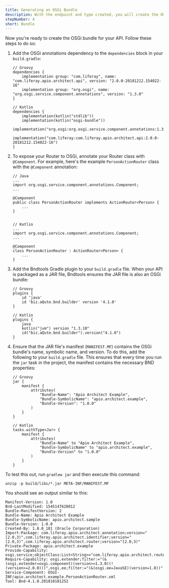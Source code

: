 ```yaml
---
title: Generating an OSGi Bundle
description: With the endpoint and type created, you will create the OSGi bundle using Bndtools
stepNumber: 4
short: Bundle
---
```


Now you're ready to create the OSGi bundle for your API. Follow these steps to do so:

1.  Add the OSGi annotations dependency to the `dependencies` block in your `build.gradle`:

        // Groovy
        dependencies {
            implementation group: "com.liferay", name: "com.liferay.apio.architect.api", version: "2.0.0-20181212.154022-16"
            implementation group: "org.osgi", name: "org.osgi.service.component.annotations", version: "1.3.0"
        }

        // Kotlin
        dependencies {
            implementation(kotlin("stdlib"))
            implementation(kotlin("osgi-bundle"))
            implementation("org.osgi:org.osgi.service.component.annotations:1.3.0")
            implementation("com.liferay:com.liferay.apio.architect.api:2.0.0-20181212.154022-16")
        }

2.  To expose your Router to OSGi, annotate your Router class with `@Component`. For example, here's the example `PersonActionRouter` class with the `@Component` annotation: 

        // Java
        ...
        import org.osgi.service.component.annotations.Component;
        ...

        @Component
        public class PersonActionRouter implements ActionRouter<Person> {
            ...
        }


        // Kotlin
        ...
        import org.osgi.service.component.annotations.Component;
        ...

        @Component
        class PersonActionRouter : ActionRouter<Person> {
            ...
        }

3.  Add the Bndtools Gradle plugin to your `build.gradle` file. When your API is packaged as a JAR file, Bndtools ensures the JAR file is also an OSGi bundle: 

        // Groovy
        plugins {
            id 'java'
            id 'biz.aQute.bnd.builder' version '4.1.0'
        }

        // Kotlin
        plugins {
            java
            kotlin("jvm") version "1.3.10"
            id("biz.aQute.bnd.builder").version("4.1.0")
        }

4.  Ensure that the JAR file's manifest (`MANIFEST.MF`) contains the OSGi bundle's name, symbolic name, and version. To do this, add the following to your `build.gradle` file. This ensures that every time you run the `jar` task in the project, the manifest contains the necessary BND properties: 

        // Groovy
        jar {
            manifest {
                attributes(
                    "Bundle-Name": "Apio Architect Example",
                    "Bundle-SymbolicName": "apio.architect.example",
                    "Bundle-Version": "1.0.0"
                )
            }
        }

        // Kotlin
        tasks.withType<Jar> {
            manifest {
                attributes(
                    "Bundle-Name" to "Apio Architect Example",
                    "Bundle-SymbolicName" to "apio.architect.example",
                    "Bundle-Version" to "1.0.0"
                )
            }
        }

To test this out, run `gradlew jar` and then execute this command: 

    unzip -p build/libs/*.jar META-INF/MANIFEST.MF

You should see an output similar to this: 

    Manifest-Version: 1.0
    Bnd-LastModified: 1545147628012
    Bundle-ManifestVersion: 2
    Bundle-Name: Apio Architect Example
    Bundle-SymbolicName: apio.architect.sample
    Bundle-Version: 1.0.0
    Created-By: 1.8.0_181 (Oracle Corporation)
    Import-Package: com.liferay.apio.architect.annotation;version="[2.0,3)",com.liferay.apio.architect.identifier;version="[2.0,3)",com.liferay.apio.architect.router;version="[2.0,3)"
    Private-Package: apio.architect.example
    Provide-Capability: osgi.service;objectClass:List<String>="com.liferay.apio.architect.router.ActionRouter"
    Require-Capability: osgi.extender;filter:="(&(osgi.extender=osgi.component)(version>=1.3.0)(!(version>=2.0.0)))",osgi.ee;filter:="(&(osgi.ee=JavaSE)(version=1.8))"
    Service-Component: OSGI-INF/apio.architect.example.PersonActionRouter.xml
    Tool: Bnd-4.1.0.201810181252
